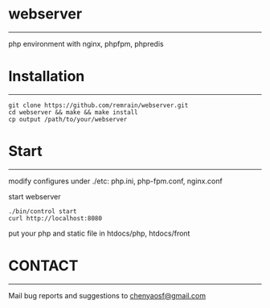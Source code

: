 # webserver
------------------
php environment with nginx, phpfpm, phpredis

# Installation
------------------
~~~
git clone https://github.com/remrain/webserver.git
cd webserver && make && make install
cp output /path/to/your/webserver
~~~

# Start
------------------
modify configures under ./etc:
php.ini, php-fpm.conf, nginx.conf

start webserver
~~~
./bin/control start
curl http://localhost:8080
~~~

put your php and static file in htdocs/php, htdocs/front

# CONTACT
------------------
Mail bug reports and suggestions to <chenyaosf@gmail.com>

